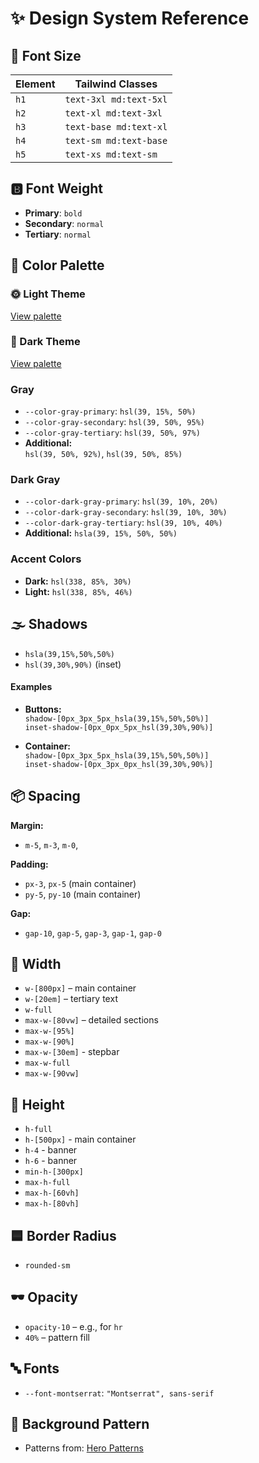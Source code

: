 # ✨ Design System Reference

## 📏 Font Size

| Element | Tailwind Classes       |
| ------- | ---------------------- |
| `h1`    | `text-3xl md:text-5xl` |
| `h2`    | `text-xl md:text-3xl`  |
| `h3`    | `text-base md:text-xl` |
| `h4`    | `text-sm md:text-base` |
| `h5`    | `text-xs md:text-sm`   |

## 🅱️ Font Weight

- **Primary**: `bold`
- **Secondary**: `normal`
- **Tertiary**: `normal`

## 🎨 Color Palette

### 🌞 Light Theme

[View palette](https://coolors.co/palette/006d77-83c5be-edf6f9-ffddd2-e29578)

### 🌚 Dark Theme

[View palette](https://coolors.co/palette/ffbc42-d81159-8f2d56-218380-73d2de)

### Gray

- `--color-gray-primary`: `hsl(39, 15%, 50%)`
- `--color-gray-secondary`: `hsl(39, 50%, 95%)`
- `--color-gray-tertiary`: `hsl(39, 50%, 97%)`
- **Additional:**  
  `hsl(39, 50%, 92%)`, `hsl(39, 50%, 85%)`

### Dark Gray

- `--color-dark-gray-primary`: `hsl(39, 10%, 20%)`
- `--color-dark-gray-secondary`: `hsl(39, 10%, 30%)`
- `--color-dark-gray-tertiary`: `hsl(39, 10%, 40%)`
- **Additional:** `hsla(39, 15%, 50%, 50%)`

### Accent Colors

- **Dark:** `hsl(338, 85%, 30%)`
- **Light:** `hsl(338, 85%, 46%)`

## 🌫️ Shadows

- `hsla(39,15%,50%,50%)`
- `hsl(39,30%,90%)` (inset)

#### Examples

- **Buttons:**  
  `shadow-[0px_3px_5px_hsla(39,15%,50%,50%)]`  
  `inset-shadow-[0px_0px_5px_hsl(39,30%,90%)]`

- **Container:**  
  `shadow-[0px_3px_5px_hsla(39,15%,50%,50%)]`  
  `inset-shadow-[0px_3px_0px_hsl(39,30%,90%)]`

## 📦 Spacing

**Margin:**

- `m-5`, `m-3`, `m-0`,

**Padding:**

- `px-3`, `px-5` (main container)
- `py-5`, `py-10` (main container)

**Gap:**

- `gap-10`, `gap-5`, `gap-3`, `gap-1`, `gap-0`

## 📏 Width

- `w-[800px]` – main container
- `w-[20em]` – tertiary text
- `w-full`
- `max-w-[80vw]` – detailed sections
- `max-w-[95%]`
- `max-w-[90%]`
- `max-w-[30em]` - stepbar
- `max-w-full`
- `max-w-[90vw]`

## 📏 Height

- `h-full`
- `h-[500px]` - main container
- `h-4` - banner
- `h-6` - banner
- `min-h-[300px]`
- `max-h-full`
- `max-h-[60vh]`
- `max-h-[80vh]`

## 🟦 Border Radius

- `rounded-sm`

## 🕶️ Opacity

- `opacity-10` – e.g., for `hr`
- `40%` – pattern fill

## 🔤 Fonts

- `--font-montserrat`: `"Montserrat", sans-serif`

## 🧵 Background Pattern

- Patterns from: [Hero Patterns](https://heropatterns.com/)
